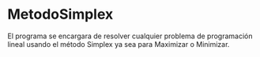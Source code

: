 # MetodoSimplex
El programa se encargara de resolver cualquier problema de programación lineal  usando el método Simplex ya sea para Maximizar o Minimizar.
